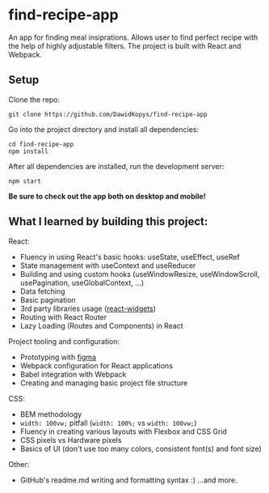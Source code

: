 # find-recipe-app

An app for finding meal insiprations.
Allows user to find perfect recipe with the help of highly adjustable filters.
The project is built with React and Webpack.

## Setup

Clone the repo:

```
git clone https://github.com/DawidKopys/find-recipe-app
```

Go into the project directory and install all dependencies:

```
cd find-recipe-app
npm install
```

After all dependencies are installed, run the development server:

```
npm start
```

**Be sure to check out the app both on desktop and mobile!**

## What I learned by building this project:

React:

- Fluency in using React's basic hooks: useState, useEffect, useRef
- State management with useContext and useReducer
- Building and using custom hooks (useWindowResize, useWindowScroll, usePagination, useGlobalContext, ...)
- Data fetching
- Basic pagination
- 3rd party libraries usage ([react-widgets](https://jquense.github.io/react-widgets/))
- Routing with React Router
- Lazy Loading (Routes and Components) in React

Project tooling and configuration:

- Prototyping with [figma](https://www.figma.com/)
- Webpack configuration for React applications
- Babel integration with Webpack
- Creating and managing basic project file structure

CSS:

- BEM methodology
- `width: 100vw;` pitfall (`width: 100%;` vs `width: 100vw;`)
- Fluency in creating various layouts with Flexbox and CSS Grid
- CSS pixels vs Hardware pixels
- Basics of UI (don't use too many colors, consistent font(s) and font size)

Other:

- GitHub's readme.md writing and formatting syntax :)
  ...and more.
